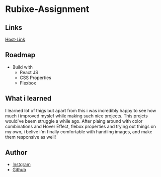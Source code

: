 # Rubixe-Assignment


## Links

[Host-Link](https://rubixe-assignment-tau.vercel.app//)


## Roadmap

- Build with
    * React JS
    * CSS Properties
    * Flexbox



## What i learned

I learned lot of thigs but apart from this i was incredibly happy to see how much i improved myslef
while making such nice projects. This projcts would've beem struggle a while ago.
After plaing around with color combinations and Hover Effect, flebox properties and trying out things on my own, i belive i'm finally comfortable with handling images, and make them responsive as well!

## Author
- [Instgram](https://github.com/Kapil56J/Rubixe-Assignment)
- [Github](https://github.com/Kapil56J/Rubixe-Assignment)
